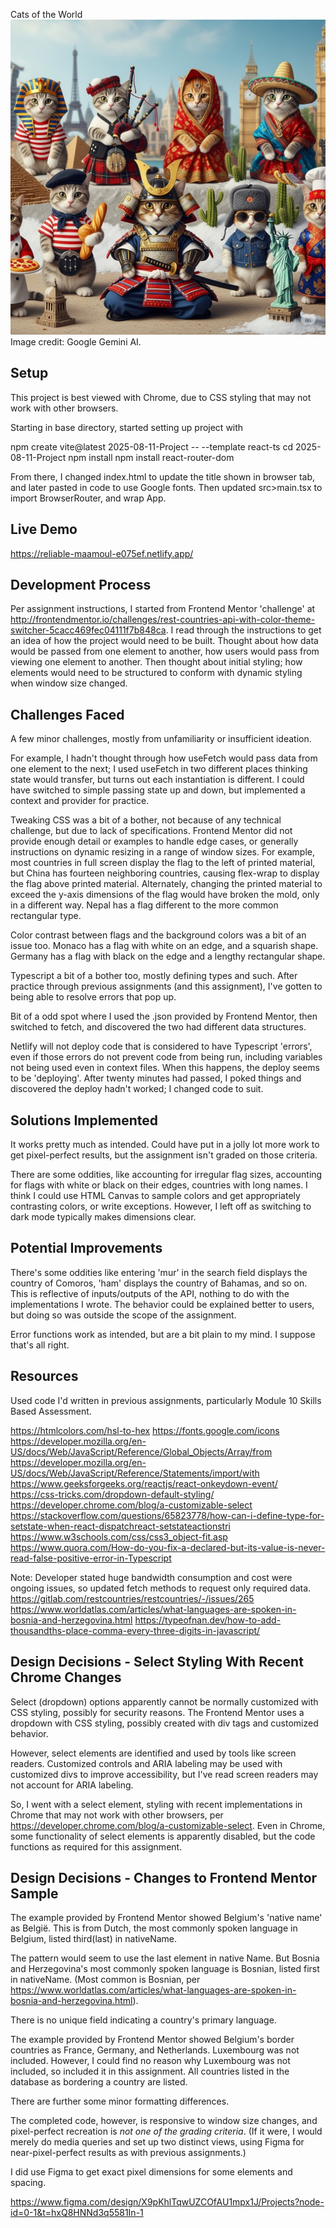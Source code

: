 Cats of the World
![Cats of the World](image.png)
Image credit: Google Gemini AI.

## Setup

This project is best viewed with Chrome, due to CSS styling that may not work with other browsers.

Starting in base directory, started setting up project with

npm create vite@latest 2025-08-11-Project -- --template react-ts
cd 2025-08-11-Project
npm install
npm install react-router-dom

From there, I changed index.html to update the title shown in browser tab, and later pasted in code to use Google fonts.  Then updated src>main.tsx to import BrowserRouter, and wrap App.

## Live Demo

https://reliable-maamoul-e075ef.netlify.app/

## Development Process

Per assignment instructions, I started from Frontend Mentor 'challenge' at http://frontendmentor.io/challenges/rest-countries-api-with-color-theme-switcher-5cacc469fec04111f7b848ca.  I read through the instructions to get an idea of how the project would need to be built.  Thought about how data would be passed from one element to another, how users would pass from viewing one element to another.  Then thought about initial styling; how elements would need to be structured to conform with dynamic styling when window size changed.

## Challenges Faced

A few minor challenges, mostly from unfamiliarity or insufficient ideation.

For example, I hadn't thought through how useFetch would pass data from one element to the next; I used useFetch in two different places thinking state would transfer, but turns out each instantiation is different.  I could have switched to simple passing state up and down, but implemented a context and provider for practice.

Tweaking CSS was a bit of a bother, not because of any technical challenge, but due to lack of specifications.  Frontend Mentor did not provide enough detail or examples to handle edge cases, or generally instructions on dynamic resizing in a range of window sizes.  For example, most countries in full screen display the flag to the left of printed material, but China has fourteen neighboring countries, causing flex-wrap to display the flag above printed material.  Alternately, changing the printed material to exceed the y-axis dimensions of the flag would have broken the mold, only in a different way.  Nepal has a flag different to the more common rectangular type.

Color contrast between flags and the background colors was a bit of an issue too.  Monaco has a flag with white on an edge, and a squarish shape.  Germany has a flag with black on the edge and a lengthy rectangular shape.

Typescript a bit of a bother too, mostly defining types and such.  After practice through previous assignments (and this assignment), I've gotten to being able to resolve errors that pop up.

Bit of a odd spot where I used the .json provided by Frontend Mentor, then switched to fetch, and discovered the two had different data structures.

Netlify will not deploy code that is considered to have Typescript 'errors', even if those errors do not prevent code from being run, including variables not being used even in context files.  When this happens, the deploy seems to be 'deploying'.  After twenty minutes had passed, I poked things and discovered the deploy hadn't worked; I changed code to suit.

## Solutions Implemented

It works pretty much as intended.  Could have put in a jolly lot more work to get pixel-perfect results, but the assignment isn't graded on those criteria.

There are some oddities, like accounting for irregular flag sizes, accounting for flags with white or black on their edges, countries with long names.  I think I could use HTML Canvas to sample colors and get appropriately contrasting colors, or write exceptions.  However, I left off as switching to dark mode typically makes dimensions clear.

## Potential Improvements

There's some oddities like entering 'mur' in the search field displays the country of Comoros, 'ham' displays the country of Bahamas, and so on.  This is reflective of inputs/outputs of the API, nothing to do with the implementations I wrote.  The behavior could be explained better to users, but doing so was outside the scope of the assignment.

Error functions work as intended, but are a bit plain to my mind.  I suppose that's all right.

## Resources

Used code I'd written in previous assignments, particularly Module 10 Skills Based Assessment.

https://htmlcolors.com/hsl-to-hex
https://fonts.google.com/icons
https://developer.mozilla.org/en-US/docs/Web/JavaScript/Reference/Global_Objects/Array/from
https://developer.mozilla.org/en-US/docs/Web/JavaScript/Reference/Statements/import/with
https://www.geeksforgeeks.org/reactjs/react-onkeydown-event/
https://css-tricks.com/dropdown-default-styling/
https://developer.chrome.com/blog/a-customizable-select
https://stackoverflow.com/questions/65823778/how-can-i-define-type-for-setstate-when-react-dispatchreact-setstateactionstri
https://www.w3schools.com/css/css3_object-fit.asp
https://www.quora.com/How-do-you-fix-a-declared-but-its-value-is-never-read-false-positive-error-in-Typescript

Note:  Developer stated huge bandwidth consumption and cost were ongoing issues, so updated fetch methods to request only required data.
https://gitlab.com/restcountries/restcountries/-/issues/265
https://www.worldatlas.com/articles/what-languages-are-spoken-in-bosnia-and-herzegovina.html
https://typeofnan.dev/how-to-add-thousandths-place-comma-every-three-digits-in-javascript/

## Design Decisions - Select Styling With Recent Chrome Changes

Select (dropdown) options apparently cannot be normally customized with CSS styling, possibly for security reasons.  The Frontend Mentor uses a dropdown with CSS styling, possibly created with div tags and customized behavior.

However, select elements are identified and used by tools like screen readers.  Customized controls and ARIA labeling may be used with customized divs to improve accessibility, but I've read screen readers may not account for ARIA labeling.

So, I went with a select element, styling with recent implementations in Chrome that may not work with other browsers, per https://developer.chrome.com/blog/a-customizable-select.  Even in Chrome, some functionality of select elements is apparently disabled, but the code functions as required for this assignment.

## Design Decisions - Changes to Frontend Mentor Sample

The example provided by Frontend Mentor showed Belgium's 'native name' as België.  This is from Dutch, the most commonly spoken language in Belgium, listed third(last) in nativeName.

The pattern would seem to use the last element in native Name.  But Bosnia and Herzegovina's most commonly spoken language is Bosnian, listed first in nativeName.  (Most common is Bosnian, per https://www.worldatlas.com/articles/what-languages-are-spoken-in-bosnia-and-herzegovina.html).

There is no unique field indicating a country's primary language.

The example provided by Frontend Mentor showed Belgium's border countries as France, Germany, and Netherlands.  Luxembourg was not included.  However, I could find no reason why Luxembourg was not included, so included it in this assignment.  All countries listed in the database as bordering a country are listed.

There are further some minor formatting differences.

The completed code, however, is responsive to window size changes, and pixel-perfect recreation is *not one of the grading criteria*.  (If it were, I would merely do media queries and set up two distinct views, using Figma for near-pixel-perfect results as with previous assignments.)

I did use Figma to get exact pixel dimensions for some elements and spacing.

https://www.figma.com/design/X9pKhlTqwUZCOfAU1mpx1J/Projects?node-id=0-1&t=hxQ8HNNd3q5581In-1